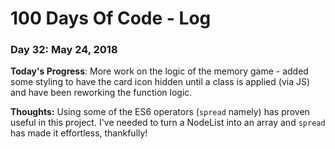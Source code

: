 # 100 Days Of Code - Log

### Day 32: May 24, 2018

**Today's Progress**:  More work on the logic of the memory game - added some styling to have the card icon hidden until a class is applied (via JS) and have been reworking the function logic.

**Thoughts:** Using some of the ES6 operators (`spread` namely) has proven useful in this project.  I've needed to turn a NodeList into an array and `spread` has made it effortless, thankfully!


